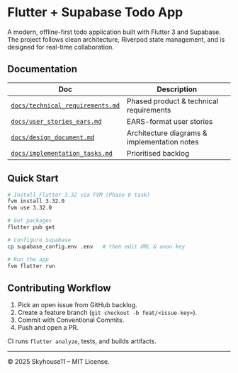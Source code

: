 # Flutter + Supabase Todo App

A modern, offline-first todo application built with Flutter 3 and Supabase. The project follows clean architecture, Riverpod state management, and is designed for real-time collaboration.

## Documentation
| Doc | Description |
|-----|-------------|
| [`docs/technical_requirements.md`](docs/technical_requirements.md) | Phased product & technical requirements |
| [`docs/user_stories_ears.md`](docs/user_stories_ears.md) | EARS-format user stories |
| [`docs/design_document.md`](docs/design_document.md) | Architecture diagrams & implementation notes |
| [`docs/implementation_tasks.md`](docs/implementation_tasks.md) | Prioritised backlog |

## Quick Start
```bash
# Install Flutter 3.32 via FVM (Phase 0 task)
fvm install 3.32.0
fvm use 3.32.0

# Get packages
flutter pub get

# Configure Supabase
cp supabase_config.env .env   # then edit URL & anon key

# Run the app
fvm flutter run
```

## Contributing Workflow
1. Pick an open issue from GitHub backlog.
2. Create a feature branch (`git checkout -b feat/<issue-key>`).
3. Commit with Conventional Commits.
4. Push and open a PR.

CI runs `flutter analyze`, tests, and builds artifacts.

---
© 2025 Skyhouse11 – MIT License.
